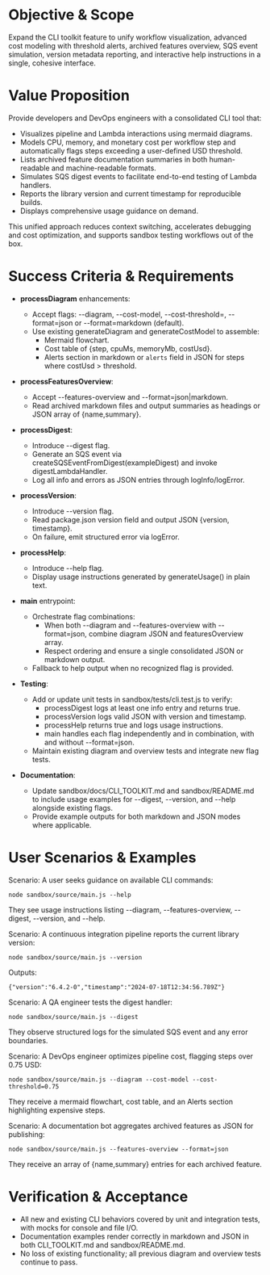 # Objective & Scope

Expand the CLI toolkit feature to unify workflow visualization, advanced cost modeling with threshold alerts, archived features overview, SQS event simulation, version metadata reporting, and interactive help instructions in a single, cohesive interface.

# Value Proposition

Provide developers and DevOps engineers with a consolidated CLI tool that:

- Visualizes pipeline and Lambda interactions using mermaid diagrams.
- Models CPU, memory, and monetary cost per workflow step and automatically flags steps exceeding a user-defined USD threshold.
- Lists archived feature documentation summaries in both human-readable and machine-readable formats.
- Simulates SQS digest events to facilitate end-to-end testing of Lambda handlers.
- Reports the library version and current timestamp for reproducible builds.
- Displays comprehensive usage guidance on demand.

This unified approach reduces context switching, accelerates debugging and cost optimization, and supports sandbox testing workflows out of the box.

# Success Criteria & Requirements

- **processDiagram** enhancements:
  - Accept flags: --diagram, --cost-model, --cost-threshold=<USD>, --format=json or --format=markdown (default).
  - Use existing generateDiagram and generateCostModel to assemble:
    - Mermaid flowchart.
    - Cost table of {step, cpuMs, memoryMb, costUsd}.
    - Alerts section in markdown or `alerts` field in JSON for steps where costUsd > threshold.

- **processFeaturesOverview**:
  - Accept --features-overview and --format=json|markdown.
  - Read archived markdown files and output summaries as headings or JSON array of {name,summary}.

- **processDigest**:
  - Introduce --digest flag.
  - Generate an SQS event via createSQSEventFromDigest(exampleDigest) and invoke digestLambdaHandler.
  - Log all info and errors as JSON entries through logInfo/logError.

- **processVersion**:
  - Introduce --version flag.
  - Read package.json version field and output JSON {version, timestamp}.
  - On failure, emit structured error via logError.

- **processHelp**:
  - Introduce --help flag.
  - Display usage instructions generated by generateUsage() in plain text.

- **main** entrypoint:
  - Orchestrate flag combinations:
    - When both --diagram and --features-overview with --format=json, combine diagram JSON and featuresOverview array.
    - Respect ordering and ensure a single consolidated JSON or markdown output.
  - Fallback to help output when no recognized flag is provided.

- **Testing**:
  - Add or update unit tests in sandbox/tests/cli.test.js to verify:
    - processDigest logs at least one info entry and returns true.
    - processVersion logs valid JSON with version and timestamp.
    - processHelp returns true and logs usage instructions.
    - main handles each flag independently and in combination, with and without --format=json.
  - Maintain existing diagram and overview tests and integrate new flag tests.

- **Documentation**:
  - Update sandbox/docs/CLI_TOOLKIT.md and sandbox/README.md to include usage examples for --digest, --version, and --help alongside existing flags.
  - Provide example outputs for both markdown and JSON modes where applicable.

# User Scenarios & Examples

Scenario: A user seeks guidance on available CLI commands:

    node sandbox/source/main.js --help

They see usage instructions listing --diagram, --features-overview, --digest, --version, and --help.

Scenario: A continuous integration pipeline reports the current library version:

    node sandbox/source/main.js --version

Outputs:

    {"version":"6.4.2-0","timestamp":"2024-07-18T12:34:56.789Z"}

Scenario: A QA engineer tests the digest handler:

    node sandbox/source/main.js --digest

They observe structured logs for the simulated SQS event and any error boundaries.

Scenario: A DevOps engineer optimizes pipeline cost, flagging steps over 0.75 USD:

    node sandbox/source/main.js --diagram --cost-model --cost-threshold=0.75

They receive a mermaid flowchart, cost table, and an Alerts section highlighting expensive steps.

Scenario: A documentation bot aggregates archived features as JSON for publishing:

    node sandbox/source/main.js --features-overview --format=json

They receive an array of {name,summary} entries for each archived feature.

# Verification & Acceptance

- All new and existing CLI behaviors covered by unit and integration tests, with mocks for console and file I/O.
- Documentation examples render correctly in markdown and JSON in both CLI_TOOLKIT.md and sandbox/README.md.
- No loss of existing functionality; all previous diagram and overview tests continue to pass.